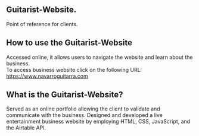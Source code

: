 ## Guitarist-Website.
Point of reference for clients. 

## How to use the Guitarist-Website
Accessed online, it allows users to navigate the website and learn about the business.\
To access business website click on the following URL:\
https://www.navarroguitarra.com

## What is the Guitarist-Website?
Served as an online portfolio allowing the client to validate and communicate with the business. Designed and developed a live entertainment business website by employing HTML, CSS, JavaScript, and the Airtable API. 
